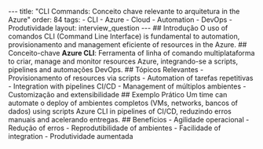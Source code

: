 --- title: "CLI Commands: Conceito chave relevante to arquitetura in the Azure" order: 84 tags: - CLI - Azure - Cloud - Automation - DevOps - Produtividade layout: interview_question --- ## Introdução O uso of comandos CLI (Command Line Interface) is fundamental to automation, provisionamento and management eficiente of resources in the Azure. ## Conceito-chave **Azure CLI**: Ferramenta of linha of comando multiplataforma to criar, manage and monitor resources Azure, integrando-se a scripts, pipelines and automações DevOps. ## Tópicos Relevantes - Provisionamento of resources via scripts - Automation of tarefas repetitivas - Integration with pipelines CI/CD - Management of múltiplos ambientes - Customização and extensibilidade ## Exemplo Prático Um time can automate o deploy of ambientes completos (VMs, networks, bancos of dados) using scripts Azure CLI in pipelines of CI/CD, reduzindo erros manuais and acelerando entregas. ## Benefícios - Agilidade operacional - Redução of erros - Reprodutibilidade of ambientes - Facilidade of integration - Produtividade aumentada